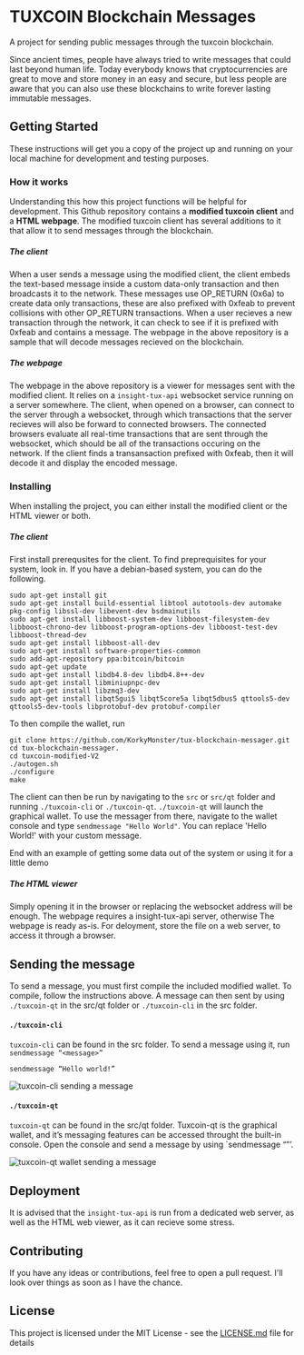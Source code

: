 # TUXCOIN Blockchain Messages

A project for sending public messages through the tuxcoin blockchain.

Since ancient times, people have always tried to write messages that could last beyond human life.
Today everybody knows that cryptocurrencies are great to move and store money in an easy and secure, but less people are aware that you can also use these blockchains to write forever lasting immutable messages.

## Getting Started

These instructions will get you a copy of the project up and running on your local machine for development and testing purposes.

### How it works

Understanding this how this project functions will be helpful for development. This Github repository contains a **modified tuxcoin client** and a **HTML webpage**. The modified tuxcoin client has several additions to it that allow it to send messages through the blockchain.

##### The client
When a user sends a message using the modified client, the client embeds the text-based message inside a custom data-only transaction and then broadcasts it to the network. These messages use OP_RETURN (0x6a) to create data only transactions, these are also prefixed with 0xfeab to prevent collisions with other OP_RETURN transactions. When a user recieves a new transaction through the network, it can check to see if it is prefixed with 0xfeab and contains a message. The webpage in the above repository is a sample that will decode messages recieved on the blockchain.

##### The webpage
The webpage in the above repository is a viewer for messages sent with the modified client. It relies on a `insight-tux-api` websocket service running on a server somewhere. The client, when opened on a browser, can connect to the server through a websocket, through which transactions that the server recieves will also be forward to connected browsers. The connected browsers evaluate all real-time transactions that are sent through the websocket, which should be all of the transactions occuring on the network. If the client finds a transansaction prefixed with 0xfeab, then it will decode it and display the encoded message.

### Installing

When installing the project, you can either install the modified client or the HTML viewer or both.

##### The client

First install prerequsites for the client. To find preprequisites for your system, look in. If you have a debian-based system, you can do the following.
```
sudo apt-get install git
sudo apt-get install build-essential libtool autotools-dev automake pkg-config libssl-dev libevent-dev bsdmainutils
sudo apt-get install libboost-system-dev libboost-filesystem-dev libboost-chrono-dev libboost-program-options-dev libboost-test-dev libboost-thread-dev
sudo apt-get install libboost-all-dev
sudo apt-get install software-properties-common
sudo add-apt-repository ppa:bitcoin/bitcoin
sudo apt-get update
sudo apt-get install libdb4.8-dev libdb4.8++-dev
sudo apt-get install libminiupnpc-dev
sudo apt-get install libzmq3-dev
sudo apt-get install libqt5gui5 libqt5core5a libqt5dbus5 qttools5-dev qttools5-dev-tools libprotobuf-dev protobuf-compiler
```

To then compile the wallet, run
```
git clone https://github.com/KorkyMonster/tux-blockchain-messager.git
cd tux-blockchain-messager.
cd tuxcoin-modified-V2
./autogen.sh
./configure
make
```

The client can then be run by navigating to the `src` or `src/qt` folder and running `./tuxcoin-cli` or `./tuxcoin-qt`. `./tuxcoin-qt` will launch the graphical wallet. To use the messager from there, navigate to the wallet console and type `sendmessage "Hello World"`. You can replace 'Hello World!' with your custom message.

End with an example of getting some data out of the system or using it for a little demo

##### The HTML viewer

Simply opening it in the browser or replacing the websocket address will be enough. The webpage requires a insight-tux-api server, otherwise The webpage is ready as-is. For deloyment, store the file on a web server, to access it through a browser.

## Sending the message

To send a message, you must first compile the included modified wallet. To compile, follow the instructions above. A message can then sent by using `./tuxcoin-qt` in the src/qt folder or `./tuxcoin-cli` in the src folder.

#### `./tuxcoin-cli`

`tuxcoin-cli` can be found in the src folder. To send a message using it, run `sendmessage “<message>”`

```sendmessage “Hello world!”```

![tuxcoin-cli sending a message](http://i.imgur.com/BWkFBwJ.png)
#### `./tuxcoin-qt`

`tuxcoin-qt` can be found in the src/qt folder. Tuxcoin-qt is the graphical wallet, and it’s messaging features can be accessed throught the built-in console. Open the console and send a message by using `sendmessage “<message>”’.

![tuxcoin-qt wallet sending a message](http://i.imgur.com/SXJWoG3.png)
## Deployment

It is advised that the `insight-tux-api` is run from a dedicated web server, as well as the HTML web viewer, as it can recieve some stress.


## Contributing

If you have any ideas or contributions, feel free to open a pull request. I'll look over things as soon as I have the chance.

## License

This project is licensed under the MIT License - see the [LICENSE.md](LICENSE.md) file for details


